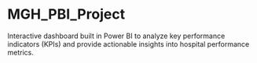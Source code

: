 # MGH_PBI_Project
Interactive dashboard built in Power BI to analyze key performance indicators (KPIs) and provide actionable insights into hospital performance metrics.
